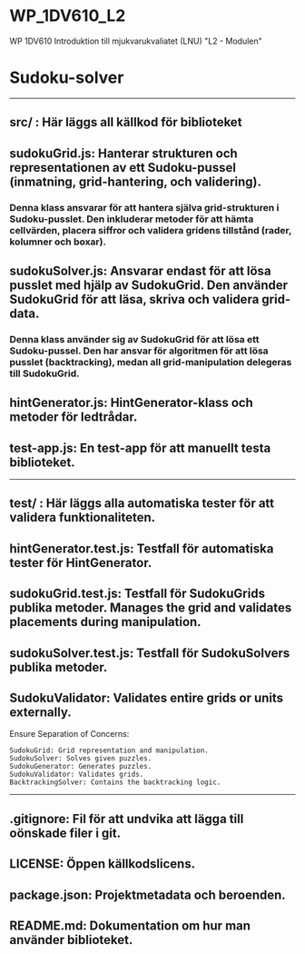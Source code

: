 # WP_1DV610_L2
WP 1DV610 Introduktion till mjukvarukvaliatet (LNU) "L2 - Modulen"


# Sudoku-solver

-----------------------
## src/ : Här läggs all källkod för biblioteket

## sudokuGrid.js: Hanterar strukturen och representationen av ett Sudoku-pussel (inmatning, grid-hantering, och validering).
### Denna klass ansvarar för att hantera själva grid-strukturen i Sudoku-pusslet. Den inkluderar metoder för att hämta cellvärden, placera siffror och validera gridens tillstånd (rader, kolumner och boxar).

## sudokuSolver.js: Ansvarar endast för att lösa pusslet med hjälp av SudokuGrid. Den använder SudokuGrid för att läsa, skriva och validera grid-data.
### Denna klass använder sig av SudokuGrid för att lösa ett Sudoku-pussel. Den har ansvar för algoritmen för att lösa pusslet (backtracking), medan all grid-manipulation delegeras till SudokuGrid.

## hintGenerator.js: HintGenerator-klass och metoder för ledtrådar.

## test-app.js: En test-app för att manuellt testa biblioteket.

------------------------
## test/ : Här läggs alla automatiska tester för att validera funktionaliteten.

## hintGenerator.test.js: Testfall för automatiska tester för HintGenerator.

## sudokuGrid.test.js: Testfall för SudokuGrids publika metoder. Manages the grid and validates placements during manipulation.
## sudokuSolver.test.js: Testfall för SudokuSolvers publika metoder.
## SudokuValidator: Validates entire grids or units externally.

Ensure Separation of Concerns:

    SudokuGrid: Grid representation and manipulation.
    SudokuSolver: Solves given puzzles.
    SudokuGenerator: Generates puzzles.
    SudokuValidator: Validates grids.
    BacktrackingSolver: Contains the backtracking logic.
------------------------

## .gitignore: Fil för att undvika att lägga till oönskade filer i git.
## LICENSE: Öppen källkodslicens.
## package.json: Projektmetadata och beroenden.
## README.md: Dokumentation om hur man använder biblioteket.
